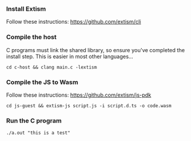 ### Install Extism 

Follow these instructions: https://github.com/extism/cli

### Compile the host

C programs must link the shared library, so ensure you've completed the install step. This is easier in most other languages... 

`cd c-host && clang main.c -lextism`

### Compile the JS to Wasm

Follow these instructions: https://github.com/extism/js-pdk

`cd js-guest && extism-js script.js -i script.d.ts -o code.wasm`

### Run the C program

`./a.out "this is a test"`
